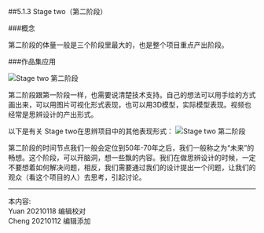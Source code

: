 
##5.1.3 Stage two（第二阶段）

###概念

第二阶段的体量一般是三个阶段里最大的，也是整个项目重点产出阶段。


###作品集应用

![ Stage two 第二阶段](http://kitpic.makebi.net/2021/cdsd_05.jpg)

第二阶段跟第一阶段一样，也需要说清楚技术支持。自己的想法可以用手绘的方式画出来，可以用图片可视化形式表现，也可以用3D模型，实际模型表现。视频也经常是思辨设计的产出形式。


以下是有关 Stage two在思辨项目中的其他表现形式：
![ Stage two 第二阶段](http://kitpic.makebi.net/2021/cdsd_06.jpg)

第二阶段的时间节点我们一般会定位到50年-70年之后，我们一般称之为“未来”的畅想。这个阶段，可以开脑洞，想一些飘的内容。我们在做思辨设计的时候，一定不要想着如何解决问题，相反，我们需要通过我们的设计提出一个问题，让我们的观众（看这个项目的人）去思考，引起讨论。

---
本内容:    
Yuan 20210118 编辑校对  
Cheng 20210112 编辑添加
